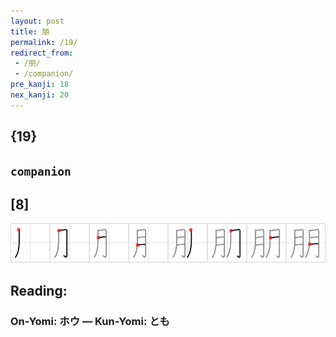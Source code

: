 ```yaml
---
layout: post
title: 朋
permalink: /19/
redirect_from:
 - /朋/
 - /companion/
pre_kanji: 18
nex_kanji: 20
---
```


## {19}

## `companion`

## [8]

<div class="stroke"><img src="../images/E69C8B.png" /></div>

## Reading:

### On-Yomi: ホウ &mdash; Kun-Yomi: とも
